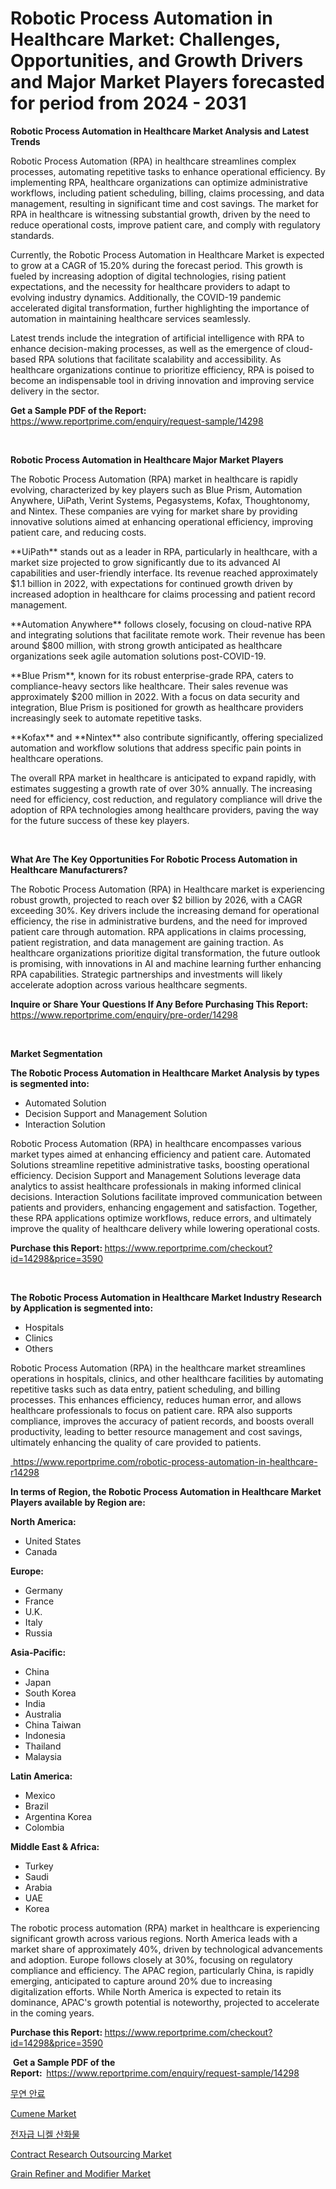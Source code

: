 <p><h1>Robotic Process Automation in Healthcare Market: Challenges, Opportunities, and Growth Drivers and Major Market Players forecasted for period from 2024 - 2031</h1></p><p><strong>Robotic Process Automation in Healthcare Market Analysis and Latest Trends</strong></p>
<p><p>Robotic Process Automation (RPA) in healthcare streamlines complex processes, automating repetitive tasks to enhance operational efficiency. By implementing RPA, healthcare organizations can optimize administrative workflows, including patient scheduling, billing, claims processing, and data management, resulting in significant time and cost savings. The market for RPA in healthcare is witnessing substantial growth, driven by the need to reduce operational costs, improve patient care, and comply with regulatory standards.</p><p>Currently, the Robotic Process Automation in Healthcare Market is expected to grow at a CAGR of 15.20% during the forecast period. This growth is fueled by increasing adoption of digital technologies, rising patient expectations, and the necessity for healthcare providers to adapt to evolving industry dynamics. Additionally, the COVID-19 pandemic accelerated digital transformation, further highlighting the importance of automation in maintaining healthcare services seamlessly. </p><p>Latest trends include the integration of artificial intelligence with RPA to enhance decision-making processes, as well as the emergence of cloud-based RPA solutions that facilitate scalability and accessibility. As healthcare organizations continue to prioritize efficiency, RPA is poised to become an indispensable tool in driving innovation and improving service delivery in the sector.</p></p>
<p><strong>Get a Sample PDF of the Report:&nbsp;</strong> <a href="https://www.reportprime.com/enquiry/request-sample/14298">https://www.reportprime.com/enquiry/request-sample/14298</a></p>
<p>&nbsp;</p>
<p><strong>Robotic Process Automation in Healthcare Major Market Players</strong></p>
<p><p>The Robotic Process Automation (RPA) market in healthcare is rapidly evolving, characterized by key players such as Blue Prism, Automation Anywhere, UiPath, Verint Systems, Pegasystems, Kofax, Thoughtonomy, and Nintex. These companies are vying for market share by providing innovative solutions aimed at enhancing operational efficiency, improving patient care, and reducing costs.</p><p>**UiPath** stands out as a leader in RPA, particularly in healthcare, with a market size projected to grow significantly due to its advanced AI capabilities and user-friendly interface. Its revenue reached approximately $1.1 billion in 2022, with expectations for continued growth driven by increased adoption in healthcare for claims processing and patient record management.</p><p>**Automation Anywhere** follows closely, focusing on cloud-native RPA and integrating solutions that facilitate remote work. Their revenue has been around $800 million, with strong growth anticipated as healthcare organizations seek agile automation solutions post-COVID-19.</p><p>**Blue Prism**, known for its robust enterprise-grade RPA, caters to compliance-heavy sectors like healthcare. Their sales revenue was approximately $200 million in 2022. With a focus on data security and integration, Blue Prism is positioned for growth as healthcare providers increasingly seek to automate repetitive tasks.</p><p>**Kofax** and **Nintex** also contribute significantly, offering specialized automation and workflow solutions that address specific pain points in healthcare operations.</p><p>The overall RPA market in healthcare is anticipated to expand rapidly, with estimates suggesting a growth rate of over 30% annually. The increasing need for efficiency, cost reduction, and regulatory compliance will drive the adoption of RPA technologies among healthcare providers, paving the way for the future success of these key players.</p></p>
<p>&nbsp;</p>
<p><strong>What Are The Key Opportunities For Robotic Process Automation in Healthcare Manufacturers?</strong></p>
<p><p>The Robotic Process Automation (RPA) in Healthcare market is experiencing robust growth, projected to reach over $2 billion by 2026, with a CAGR exceeding 30%. Key drivers include the increasing demand for operational efficiency, the rise in administrative burdens, and the need for improved patient care through automation. RPA applications in claims processing, patient registration, and data management are gaining traction. As healthcare organizations prioritize digital transformation, the future outlook is promising, with innovations in AI and machine learning further enhancing RPA capabilities. Strategic partnerships and investments will likely accelerate adoption across various healthcare segments.</p></p>
<p><strong>Inquire or Share Your Questions If Any Before Purchasing This Report:</strong> <a href="https://www.reportprime.com/enquiry/pre-order/14298">https://www.reportprime.com/enquiry/pre-order/14298</a></p>
<p>&nbsp;</p>
<p><strong>Market Segmentation</strong></p>
<p><strong>The Robotic Process Automation in Healthcare Market Analysis by types is segmented into:</strong></p>
<p><ul><li>Automated Solution</li><li>Decision Support and Management Solution</li><li>Interaction Solution</li></ul></p>
<p><p>Robotic Process Automation (RPA) in healthcare encompasses various market types aimed at enhancing efficiency and patient care. Automated Solutions streamline repetitive administrative tasks, boosting operational efficiency. Decision Support and Management Solutions leverage data analytics to assist healthcare professionals in making informed clinical decisions. Interaction Solutions facilitate improved communication between patients and providers, enhancing engagement and satisfaction. Together, these RPA applications optimize workflows, reduce errors, and ultimately improve the quality of healthcare delivery while lowering operational costs.</p></p>
<p><strong>Purchase this Report:&nbsp;</strong><a href="https://www.reportprime.com/checkout?id=14298&price=3590">https://www.reportprime.com/checkout?id=14298&price=3590</a></p>
<p>&nbsp;</p>
<p><strong>The Robotic Process Automation in Healthcare Market Industry Research by Application is segmented into:</strong></p>
<p><ul><li>Hospitals</li><li>Clinics</li><li>Others</li></ul></p>
<p><p>Robotic Process Automation (RPA) in the healthcare market streamlines operations in hospitals, clinics, and other healthcare facilities by automating repetitive tasks such as data entry, patient scheduling, and billing processes. This enhances efficiency, reduces human error, and allows healthcare professionals to focus on patient care. RPA also supports compliance, improves the accuracy of patient records, and boosts overall productivity, leading to better resource management and cost savings, ultimately enhancing the quality of care provided to patients.</p></p>
<p><a href="https://www.reportprime.com/robotic-process-automation-in-healthcare-r14298">&nbsp;https://www.reportprime.com/robotic-process-automation-in-healthcare-r14298</a></p>
<p><strong>In terms of Region, the Robotic Process Automation in Healthcare Market Players available by Region are:</strong></p>
<p>
    <p> <strong> North America: </strong>
        <ul>
            <li>United States</li>
            <li>Canada</li>
        </ul>
        </p> 
    <p> <strong> Europe: </strong>
        <ul>
            <li>Germany</li>
            <li>France</li>
            <li>U.K.</li>
            <li>Italy</li>
            <li>Russia</li>
        </ul>
        </p> 
    <p> <strong> Asia-Pacific: </strong>
        <ul>
            <li>China</li>
            <li>Japan</li>
            <li>South Korea</li>
            <li>India</li>
            <li>Australia</li>
            <li>China Taiwan</li>
            <li>Indonesia</li>
            <li>Thailand</li>
            <li>Malaysia</li>
        </ul>
        </p> 
    <p> <strong> Latin America: </strong>
        <ul>
            <li>Mexico</li>
            <li>Brazil</li>
            <li>Argentina Korea</li>
            <li>Colombia</li>
        </ul>
        </p> 
    <p> <strong> Middle East & Africa: </strong>
        <ul>
            <li>Turkey</li>
            <li>Saudi</li>
            <li>Arabia</li>
            <li>UAE</li>
            <li>Korea</li>
        </ul>
    </p>
    </p>
<p><p>The robotic process automation (RPA) market in healthcare is experiencing significant growth across various regions. North America leads with a market share of approximately 40%, driven by technological advancements and adoption. Europe follows closely at 30%, focusing on regulatory compliance and efficiency. The APAC region, particularly China, is rapidly emerging, anticipated to capture around 20% due to increasing digitalization efforts. While North America is expected to retain its dominance, APAC's growth potential is noteworthy, projected to accelerate in the coming years.</p></p>
<p><strong>Purchase this Report: </strong><a href="https://www.reportprime.com/checkout?id=14298&price=3590">https://www.reportprime.com/checkout?id=14298&price=3590</a></p>
<p>&nbsp;<strong>Get a Sample PDF of the Report:&nbsp;&nbsp;</strong><a href="https://www.reportprime.com/enquiry/request-sample/14298">https://www.reportprime.com/enquiry/request-sample/14298</a></p>
<p><strong></strong></p>
<p><p><a href="https://medium.com/@deandreclark78/%EC%84%B8%EA%B3%84-lead-free-pigment-market-%EC%9D%80-2024%EC%97%90%EC%84%9C-2031%EB%A1%9C-%EC%97%B0%ED%8F%89%EA%B7%A0-%EC%A6%9D%EA%B0%80%EC%9C%A8%EC%9D%84-%EB%B3%B4%EC%9D%BC-%EA%B2%83%EC%9C%BC%EB%A1%9C-%EC%98%88%EC%83%81%EB%90%A9%EB%8B%88%EB%8B%A4-3bfb8389d954">무연 안료</a></p><p><a href="https://www.linkedin.com/pulse/global-cumene-market-focus-application-end-use-industry-4fjfe?trackingId=RFoygoNNQDWeeNQQOCM3sw%3D%3D">Cumene Market</a></p><p><a href="https://medium.com/@joydelacr54/%EC%84%B8%EA%B3%84-electronic-grade-nickel-oxide-market-%EC%9D%80-2024%EC%97%90%EC%84%9C-2031%EB%A1%9C-%EC%97%B0%ED%8F%89%EA%B7%A0-%EC%A6%9D%EA%B0%80%EC%9C%A8%EC%9D%84-%EB%B3%B4%EC%9D%BC-%EA%B2%83%EC%9C%BC%EB%A1%9C-%EC%98%88%EC%83%81%EB%90%A9%EB%8B%88%EB%8B%A4-0a24c8d860ef">전자급 니켈 산화물</a></p><p><a href="https://issuu.com/reportprime-2/docs/contract-research-outsourcing-marke_d00302dba21ae8">Contract Research Outsourcing Market</a></p><p><a href="https://medium.com/@williambatz78/the-grain-refiner-and-modifier-market-is-anticipated-to-experience-significant-growth-with-a-34096364788b">Grain Refiner and Modifier Market</a></p></p>